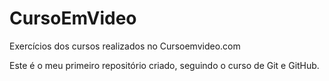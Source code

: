 # CursoEmVideo
 Exercícios dos cursos realizados no Cursoemvideo.com

Este é o meu primeiro repositório criado, seguindo o curso de Git e GitHub.



